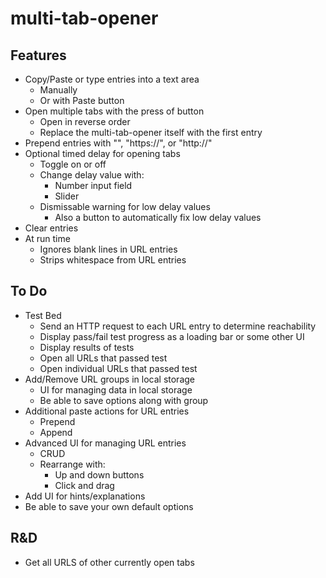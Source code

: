 # multi-tab-opener

## Features
- Copy/Paste or type entries into a text area
  - Manually
  - Or with Paste button
- Open multiple tabs with the press of button
  - Open in reverse order
  - Replace the multi-tab-opener itself with the first entry
- Prepend entries with "", "https://", or "http://"
- Optional timed delay for opening tabs
  - Toggle on or off
  - Change delay value with:
    - Number input field
    - Slider
  - Dismissable warning for low delay values
    - Also a button to automatically fix low delay values
- Clear entries
- At run time
  - Ignores blank lines in URL entries
  - Strips whitespace from URL entries
  
## To Do
- Test Bed
  - Send an HTTP request to each URL entry to determine reachability
  - Display pass/fail test progress as a loading bar or some other UI
  - Display results of tests
  - Open all URLs that passed test
  - Open individual URLs that passed test
- Add/Remove URL groups in local storage
  - UI for managing data in local storage
  - Be able to save options along with group
- Additional paste actions for URL entries
  - Prepend
  - Append
- Advanced UI for managing URL entries
  - CRUD
  - Rearrange with:
    - Up and down buttons
    - Click and drag
- Add UI for hints/explanations
- Be able to save your own default options

## R&D
- Get all URLS of other currently open tabs
